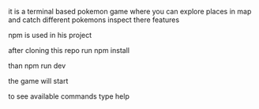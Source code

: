 it is a terminal based pokemon game where you can explore places in map and catch different pokemons 
inspect there features 

npm is used in his project 

after cloning this repo run npm install 

than npm run dev 

the game will start 

to see available commands type help 

